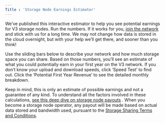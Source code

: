 ```yaml
---
Title : 'Storage Node Earnings Estimator'
---
```

<p>We’ve published this interactive estimator to help you see potential earnings for V3 storage nodes. Run the numbers. If it works for you, <a href="/#waitlist">join the network</a> and stick with us for a long time. We may not change how data is stored in the cloud overnight, but with your help we’ll get there, and sooner than you think!</p>

<p>Use the sliding bars below to describe your network and how much storage space you can share. Based on those numbers, you’ll see an estimate of what you could potentially earn in your first year on the V3 network. If you don’t know your upload and download speeds, click ‘Speed Test’ to find out. Click the ‘Potential First Year Revenue’ to see the detailed monthly breakdown. </p>
<p>Keep in mind, this is only an estimate of possible earnings and not a guarantee of any kind. To understand all the factors involved in these calculations, <a href="https://storj.io/blog/2019/01/sharing-storage-space-for-fun-and-profit">see this deep dive on storage node payouts</a> . When you become a storage node operator, any payout will be made based on actual data stored and bandwidth used, pursuant to the <a href="/storj-share-terms/">Storage Sharing Terms and Conditions</a>.</p>